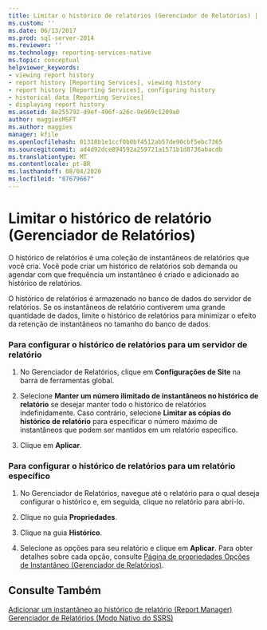 ```yaml
---
title: Limitar o histórico de relatórios (Gerenciador de Relatórios) | Microsoft Docs
ms.custom: ''
ms.date: 06/13/2017
ms.prod: sql-server-2014
ms.reviewer: ''
ms.technology: reporting-services-native
ms.topic: conceptual
helpviewer_keywords:
- viewing report history
- report history [Reporting Services], viewing history
- report history [Reporting Services], configuring history
- historical data [Reporting Services]
- displaying report history
ms.assetid: 8e255792-d9ef-496f-a26c-9e969c1209a0
author: maggiesMSFT
ms.author: maggies
manager: kfile
ms.openlocfilehash: 01318b1e1ccf0b0bf4512ab57de90cbf5ebc7365
ms.sourcegitcommit: ad4d92dce894592a259721a1571b1d8736abacdb
ms.translationtype: MT
ms.contentlocale: pt-BR
ms.lasthandoff: 08/04/2020
ms.locfileid: "87679667"
---
```

# <a name="limit-report-history-report-manager"></a>Limitar o histórico de relatório (Gerenciador de Relatórios)
  O histórico de relatórios é uma coleção de instantâneos de relatórios que você cria. Você pode criar um histórico de relatórios sob demanda ou agendar com que frequência um instantâneo é criado e adicionado ao histórico de relatórios.  
  
 O histórico de relatórios é armazenado no banco de dados do servidor de relatórios. Se os instantâneos de relatório contiverem uma grande quantidade de dados, limite o histórico de relatórios para minimizar o efeito da retenção de instantâneos no tamanho do banco de dados.  
  
### <a name="to-configure-report-history-for-a-report-server"></a>Para configurar o histórico de relatórios para um servidor de relatório  
  
1.  No Gerenciador de Relatórios, clique em **Configurações de Site** na barra de ferramentas global.  
  
2.  Selecione **Manter um número ilimitado de instantâneos no histórico de relatório** se desejar manter todo o histórico de relatórios indefinidamente. Caso contrário, selecione **Limitar as cópias do histórico de relatório** para especificar o número máximo de instantâneos que podem ser mantidos em um relatório específico.  
  
3.  Clique em **Aplicar**.  
  
### <a name="to-configure-report-history-for-a-specific-report"></a>Para configurar o histórico de relatórios para um relatório específico  
  
1.  No Gerenciador de Relatórios, navegue até o relatório para o qual deseja configurar o histórico e, em seguida, clique no relatório para abri-lo.  
  
2.  Clique no guia **Propriedades**.  
  
3.  Clique na guia **Histórico**.  
  
4.  Selecione as opções para seu relatório e clique em **Aplicar**. Para obter detalhes sobre cada opção, consulte [Página de propriedades Opções de Instantâneo &#40;Gerenciador de Relatórios&#41;](../snapshot-options-properties-page-report-manager.md).  
  
## <a name="see-also"></a>Consulte Também  
 [Adicionar um instantâneo ao histórico de relatório &#40;Report Manager&#41;](../report-server/add-a-snapshot-to-report-history-report-manager.md)   
 [Gerenciador de Relatórios &#40;Modo Nativo do SSRS&#41;](../report-manager-ssrs-native-mode.md)  
  
  
